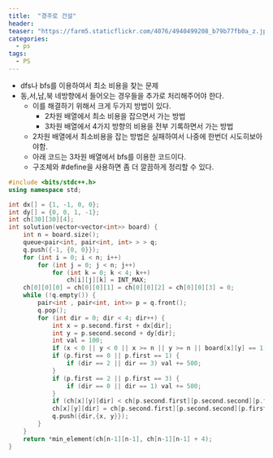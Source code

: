 ```yaml
---
title:  "경주로 건설"
header:
teaser: "https://farm5.staticflickr.com/4076/4940499208_b79b77fb0a_z.jpg"
categories:
  - ps
tags:
  - PS
---
```


- dfs나 bfs를 이용하여서 최소 비용을 찾는 문제
- 동,서,남,북 네방향에서 들어오는 경우들을 추가로 처리해주어야 한다.
  - 이를 해결하기 위해서 크게 두가지 방법이 있다.
    - 2차원 배열에서 최소 비용을 잡으면서 가는 방법
    - 3차원 배열에서 4가지 방향의 비용을 전부 기록하면서 가는 방법
  - 2차원 배열에서 최소비용을 잡는 방법은 실패하여서 나중에 한번더 시도히보아야함.
  - 아래 코드는 3차원 배열에서 bfs를 이용한 코드이다.
  - 구조체와 #define을 사용하면 좀 더 깔끔하게 정리할 수 있다.

```c++
#include <bits/stdc++.h>
using namespace std;

int dx[] = {1, -1, 0, 0};
int dy[] = {0, 0, 1, -1};
int ch[30][30][4];
int solution(vector<vector<int>> board) {
    int n = board.size();
    queue<pair<int, pair<int, int> > > q;
    q.push({-1, {0, 0}});
    for (int i = 0; i < n; i++)
        for (int j = 0; j < n; j++)
            for (int k = 0; k < 4; k++)
                ch[i][j][k] = INT_MAX;
    ch[0][0][0] = ch[0][0][1] = ch[0][0][2] = ch[0][0][3] = 0;
    while (!q.empty()) {
        pair<int , pair<int, int>> p = q.front();
        q.pop();
        for (int dir = 0; dir < 4; dir++) {
            int x = p.second.first + dx[dir];
            int y = p.second.second + dy[dir];
            int val = 100;
            if (x < 0 || y < 0 || x >= n || y >= n || board[x][y] == 1) continue;
            if (p.first == 0 || p.first == 1) {
                if (dir == 2 || dir == 3) val += 500;
            }
            if (p.first == 2 || p.first == 3) {
                if (dir == 0 || dir == 1) val += 500;
            }
            if (ch[x][y][dir] < ch[p.second.first][p.second.second][p.first] + val) continue;
            ch[x][y][dir] = ch[p.second.first][p.second.second][p.first] + val;
            q.push({dir,{x, y}});
        }
    }
    return *min_element(ch[n-1][n-1], ch[n-1][n-1] + 4);
}
```